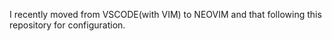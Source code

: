 I recently moved from VSCODE(with VIM) to NEOVIM and that following this repository for configuration.
